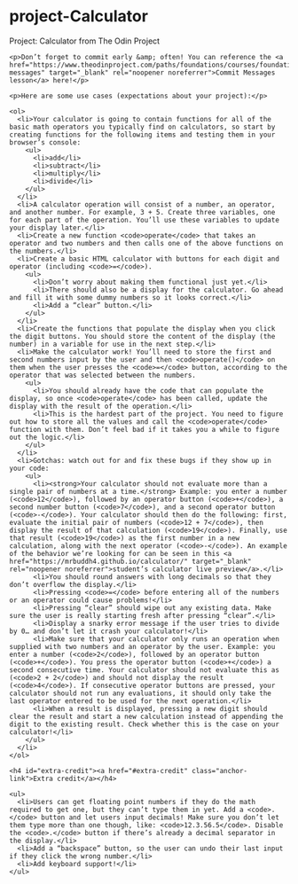 # project-Calculator
Project: Calculator from The Odin Project


    <p>Don’t forget to commit early &amp; often! You can reference the <a href="https://www.theodinproject.com/paths/foundations/courses/foundations/lessons/commit-messages" target="_blank" rel="noopener noreferrer">Commit Messages lesson</a> here!</p>

    <p>Here are some use cases (expectations about your project):</p>

    <ol>
      <li>Your calculator is going to contain functions for all of the basic math operators you typically find on calculators, so start by creating functions for the following items and testing them in your browser’s console:
        <ul>
          <li>add</li>
          <li>subtract</li>
          <li>multiply</li>
          <li>divide</li>
        </ul>
      </li>
      <li>A calculator operation will consist of a number, an operator, and another number. For example, 3 + 5. Create three variables, one for each part of the operation. You’ll use these variables to update your display later.</li>
      <li>Create a new function <code>operate</code> that takes an operator and two numbers and then calls one of the above functions on the numbers.</li>
      <li>Create a basic HTML calculator with buttons for each digit and operator (including <code>=</code>).
        <ul>
          <li>Don’t worry about making them functional just yet.</li>
          <li>There should also be a display for the calculator. Go ahead and fill it with some dummy numbers so it looks correct.</li>
          <li>Add a “clear” button.</li>
        </ul>
      </li>
      <li>Create the functions that populate the display when you click the digit buttons. You should store the content of the display (the number) in a variable for use in the next step.</li>
      <li>Make the calculator work! You’ll need to store the first and second numbers input by the user and then <code>operate()</code> on them when the user presses the <code>=</code> button, according to the operator that was selected between the numbers.
        <ul>
          <li>You should already have the code that can populate the display, so once <code>operate</code> has been called, update the display with the result of the operation.</li>
          <li>This is the hardest part of the project. You need to figure out how to store all the values and call the <code>operate</code> function with them. Don’t feel bad if it takes you a while to figure out the logic.</li>
        </ul>
      </li>
      <li>Gotchas: watch out for and fix these bugs if they show up in your code:
        <ul>
          <li><strong>Your calculator should not evaluate more than a single pair of numbers at a time.</strong> Example: you enter a number (<code>12</code>), followed by an operator button (<code>+</code>), a second number button (<code>7</code>), and a second operator button (<code>-</code>). Your calculator should then do the following: first, evaluate the initial pair of numbers (<code>12 + 7</code>), then display the result of that calculation (<code>19</code>). Finally, use that result (<code>19</code>) as the first number in a new calculation, along with the next operator (<code>-</code>). An example of the behavior we’re looking for can be seen in this <a href="https://mrbuddh4.github.io/calculator/" target="_blank" rel="noopener noreferrer">student’s calculator live preview</a>.</li>
          <li>You should round answers with long decimals so that they don’t overflow the display.</li>
          <li>Pressing <code>=</code> before entering all of the numbers or an operator could cause problems!</li>
          <li>Pressing “clear” should wipe out any existing data. Make sure the user is really starting fresh after pressing “clear”.</li>
          <li>Display a snarky error message if the user tries to divide by 0… and don’t let it crash your calculator!</li>
          <li>Make sure that your calculator only runs an operation when supplied with two numbers and an operator by the user. Example: you enter a number (<code>2</code>), followed by an operator button (<code>+</code>). You press the operator button (<code>+</code>) a second consecutive time. Your calculator should not evaluate this as (<code>2 + 2</code>) and should not display the result (<code>4</code>). If consecutive operator buttons are pressed, your calculator should not run any evaluations, it should only take the last operator entered to be used for the next operation.</li>
          <li>When a result is displayed, pressing a new digit should clear the result and start a new calculation instead of appending the digit to the existing result. Check whether this is the case on your calculator!</li>
        </ul>
      </li>
    </ol>

    <h4 id="extra-credit"><a href="#extra-credit" class="anchor-link">Extra credit</a></h4>

    <ul>
      <li>Users can get floating point numbers if they do the math required to get one, but they can’t type them in yet. Add a <code>.</code> button and let users input decimals! Make sure you don’t let them type more than one though, like: <code>12.3.56.5</code>. Disable the <code>.</code> button if there’s already a decimal separator in the display.</li>
      <li>Add a “backspace” button, so the user can undo their last input if they click the wrong number.</li>
      <li>Add keyboard support!</li>
    </ul>

  